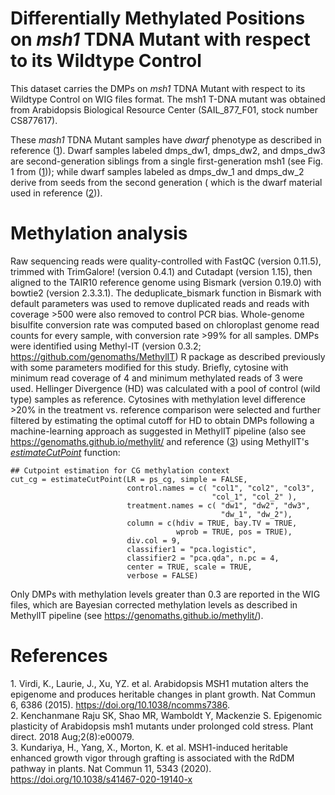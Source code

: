 # Differentially Methylated Positions on _msh1_ TDNA Mutant with respect to its Wildtype Control

This dataset carries the DMPs on _msh1_ TDNA Mutant with respect to its Wildtype Control on WIG files format.
The msh1 T-DNA mutant was obtained from Arabidopsis Biological Resource Center (SAIL_877_F01, stock number CS877617).

These _mash1_ TDNA Mutant samples have _*dwarf*_ phenotype as described in reference ([1](#1)). Dwarf samples labeled 
dmps_dw1, dmps_dw2, and dmps_dw3 are second-generation siblings from a single first-generation msh1 (see Fig. 1 from
([1](#1))); while dwarf samples labeled as dmps_dw_1 and dmps_dw_2 derive from seeds from the second generation (
which is the dwarf material used in reference ([2](#2))).


# Methylation analysis
Raw sequencing reads were quality-controlled with FastQC (version 0.11.5), trimmed with TrimGalore! (version 0.4.1) 
and Cutadapt (version 1.15), then aligned to the TAIR10 reference genome using Bismark (version 0.19.0) with bowtie2
(version 2.3.3.1). The deduplicate_bismark function in Bismark with default parameters was used to remove duplicated
reads and reads with coverage >500 were also removed to control PCR bias. Whole-genome bisulfite conversion rate was
computed based on chloroplast genome read counts for every sample, with conversion rate >99% for all samples. DMPs 
were identified using Methyl-IT (version 0.3.2; https://github.com/genomaths/MethylIT) R package as described previously
with some parameters modified for this study. Briefly, cytosine with minimum read coverage of 4 and minimum methylated 
reads of 3 were used. Hellinger Divergence (HD) was calculated with a pool of control (wild type) samples as reference. 
Cytosines with methylation level difference >20% in the treatment vs. reference comparison were selected and further 
filtered by estimating the optimal cutoff for HD to obtain DMPs following a machine-learning approach as suggested in 
MethylIT pipeline (also see https://genomaths.github.io/methylit/ and reference ([3](#3)) using MethylIT's
[_estimateCutPoint_](https://genomaths.github.io/methylit/reference/estimateCutPoint.html) function:

```{r cuts}
## Cutpoint estimation for CG methylation context
cut_cg = estimateCutPoint(LR = ps_cg, simple = FALSE,
                          control.names = c( "col1", "col2", "col3",
                                             "col_1", "col_2" ),
                          treatment.names = c( "dw1", "dw2", "dw3",
                                               "dw_1", "dw_2"),
                          column = c(hdiv = TRUE, bay.TV = TRUE,
                                     wprob = TRUE, pos = TRUE),
                          div.col = 9,
                          classifier1 = "pca.logistic",
                          classifier2 = "pca.qda", n.pc = 4,
                          center = TRUE, scale = TRUE,
                          verbose = FALSE)
```

Only DMPs with methylation levels greater than 0.3 are reported in the WIG files, which are Bayesian corrected methylation 
levels as described in MethylIT pipeline (see https://genomaths.github.io/methylit/). 

# References
1.<a name="1"></a> Virdi, K., Laurie, J., Xu, YZ. et al. Arabidopsis MSH1 mutation alters the epigenome and produces 
                   heritable changes in plant growth. Nat Commun 6, 6386 (2015). https://doi.org/10.1038/ncomms7386.    
2.<a name="2"></a> Kenchanmane Raju SK, Shao MR, Wamboldt Y, Mackenzie S. Epigenomic plasticity of Arabidopsis msh1 
                   mutants under prolonged cold stress. Plant direct. 2018 Aug;2(8):e00079.             
3.<a name="3"></a> Kundariya, H., Yang, X., Morton, K. et al. MSH1-induced heritable enhanced growth vigor through 
                   grafting is associated with the RdDM pathway in plants. Nat Commun 11, 5343 (2020). 
                   https://doi.org/10.1038/s41467-020-19140-x
               
